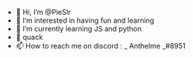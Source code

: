- 👋 Hi, I’m @PieSlr
- 👀 I’m interested in having fun and learning
- 🌱 I’m currently learning JS and python 
- 🦆 quack
- 📫 How to reach me on discord : _ Anthelme _#8951

<!---
PieSlr/PieSlr is a ✨ special ✨ repository because its `README.md` (this file) appears on your GitHub profile.
You can click the Preview link to take a look at your changes.
--->
